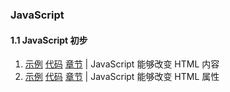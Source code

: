 ###  JavaScript

#### 1.1 JavaScript 初步

1. [示例](https://logicwang.github.io/JS/js/1.html)
[代码](https://github.com/logicwang/JS/blob/main/js/1.html)
[章节](https://www.w3school.com.cn/tiy/t.asp?f=eg_js_intro_inner_html) |
JavaScript 能够改变 HTML 内容
2. [示例](https://logicwang.github.io/JS/js/1.html)
[代码](https://github.com/logicwang/JS/blob/main/js/1.html)
[章节](https://www.w3school.com.cn/tiy/t.asp?f=eg_js_intro_inner_html) |
JavaScript 能够改变 HTML 属性
